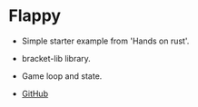 # Flappy

* Simple starter example from 'Hands on rust'.

* bracket-lib library.
* Game loop and state.


* [GitHub](https://github.com/thebracket/HandsOnRust/tree/main/FirstStepsWithRust)

